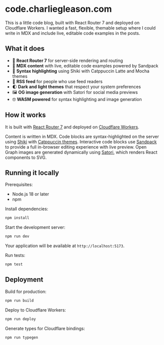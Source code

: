 # code.charliegleason.com

This is a little code blog, built with React Router 7 and deployed on Cloudflare Workers. I wanted a fast, flexible, themable setup where I could write in MDX and include live, editable code examples in the posts.

## What it does

- 🚀 **React Router 7** for server-side rendering and routing
- 📝 **MDX content** with live, editable code examples powered by Sandpack
- 🎨 **Syntax highlighting** using Shiki with Catppuccin Latte and Mocha themes
- 📡 **RSS feed** for people who use feed readers
- 🌓 **Dark and light themes** that respect your system preferences
- 🖼️ **OG image generation** with Satori for social media previews
- 🤓 **WASM powered** for syntax highlighting and image generation

## How it works

It is built with [React Router 7](https://reactrouter.com/) and deployed on [Cloudflare Workers](https://workers.cloudflare.com/).

Content is written in MDX. Code blocks are syntax-highlighted on the server using [Shiki](https://shiki.style/) with [Catppuccin themes](https://github.com/catppuccin/catppuccin). Interactive code blocks use [Sandpack](https://sandpack.codesandbox.io/) to provide a full in-browser editing experience with live preview. Open Graph images are generated dynamically using [Satori](https://github.com/vercel/satori), which renders React components to SVG.

## Running it locally

Prerequisites:
- Node.js 18 or later
- npm

Install dependencies:

```bash
npm install
```

Start the development server:

```bash
npm run dev
```

Your application will be available at `http://localhost:5173`.

Run tests:

```bash
npm test
```

## Deployment

Build for production:

```bash
npm run build
```

Deploy to Cloudflare Workers:

```bash
npm run deploy
```

Generate types for Cloudflare bindings:

```bash
npm run typegen
```
